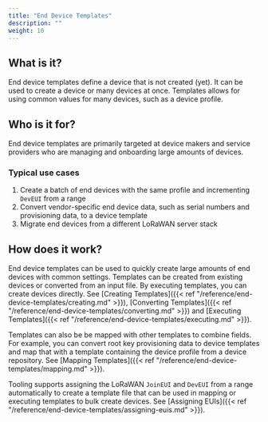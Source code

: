 ```yaml
---
title: "End Device Templates"
description: ""
weight: 10
---
```


## What is it?

End device templates define a device that is not created (yet). It can be used to create a device or many devices at once. Templates allows for using common values for many devices, such as a device profile.

## Who is it for?

End device templates are primarily targeted at device makers and service providers who are managing and onboarding large amounts of devices.

### Typical use cases

1. Create a batch of end devices with the same profile and incrementing `DevEUI` from a range
2. Convert vendor-specific end device data, such as serial numbers and provisioning data, to a device template
3. Migrate end devices from a different LoRaWAN server stack

## How does it work?

End device templates can be used to quickly create large amounts of end devices with common settings. Templates can be created from existing devices or converted from an input file. By executing templates, you can create devices directly. See [Creating Templates]({{< ref "/reference/end-device-templates/creating.md" >}}), [Converting Templates]({{< ref "/reference/end-device-templates/converting.md" >}}) and [Executing Templates]({{< ref "/reference/end-device-templates/executing.md" >}}).

Templates can also be be mapped with other templates to combine fields. For example, you can convert root key provisioning data to device templates and map that with a template containing the device profile from a device repository. See [Mapping Templates]({{< ref "/reference/end-device-templates/mapping.md" >}}).

Tooling supports assigning the LoRaWAN `JoinEUI` and `DevEUI` from a range automatically to create a template file that can be used in mapping or executing templates to bulk create devices. See [Assigning EUIs]({{< ref "/reference/end-device-templates/assigning-euis.md" >}}).
